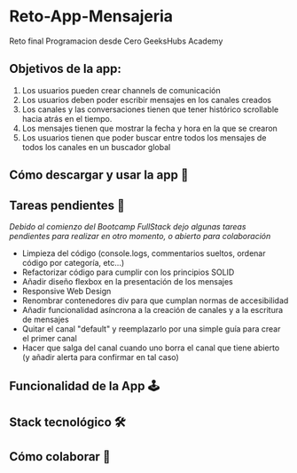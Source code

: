 # Reto-App-Mensajeria
Reto final Programacion desde Cero GeeksHubs Academy



## Objetivos de la app:
1. Los usuarios pueden crear channels de comunicación
2. Los usuarios deben poder escribir mensajes en los canales creados
3. Los canales y las conversaciones tienen que tener histórico scrollable hacia atrás en el tiempo.
4. Los mensajes tienen que mostrar la fecha y hora en la que se crearon
5. Los usuarios tienen que poder buscar entre todos los mensajes de todos los canales en un buscador global

## Cómo descargar y usar la app 🥷

## Tareas pendientes 🧙

*Debido al comienzo del Bootcamp FullStack dejo algunas tareas pendientes para realizar en otro momento, o abierto para colaboración*

- Limpieza del código (console.logs, commentarios sueltos, ordenar código por categoría, etc...)
- Refactorizar código para cumplir con los principios SOLID
- Añadir diseño flexbox en la presentación de los mensajes
- Responsive Web Design
- Renombrar contenedores div para que cumplan normas de accesibilidad
- Añadir funcionalidad asíncrona a la creación de canales y a la escritura de mensajes
- Quitar el canal "default" y reemplazarlo por una simple guía para crear el primer canal
- Hacer que salga del canal cuando uno borra el canal que tiene abierto (y añadir alerta para confirmar en tal caso)

## Funcionalidad de la App 🕹

## Stack tecnológico 🛠

## Cómo colaborar 🤝